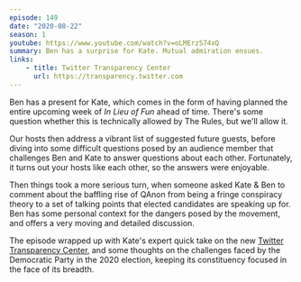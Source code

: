 ```yaml
---
episode: 149
date: "2020-08-22"
season: 1
youtube: https://www.youtube.com/watch?v=oLMErzS74xQ
summary: Ben has a surprise for Kate. Mutual admiration ensues.
links:
    - title: Twitter Transparency Center
      url: https://transparency.twitter.com
---
```

Ben has a present for Kate, which comes in the form of having planned the entire upcoming week of *In Lieu of Fun* ahead of time. There's some question whether this is technically allowed by The Rules, but we'll allow it.

Our hosts then address a vibrant list of suggested future guests, before diving into some difficult questions posed by an audience member that challenges Ben and Kate to answer questions about each other. Fortunately, it turns out your hosts like each other, so the answers were enjoyable.

Then things took a more serious turn, when someone asked Kate & Ben to comment about the baffling rise of QAnon from being a fringe conspiracy theory to a set of talking points that elected candidates are speaking up for. Ben has some personal context for the dangers posed by the movement, and offers a very moving and detailed discussion.

The episode wrapped up with Kate's expert quick take on the new [Twitter Transparency Center](https://transparency.twitter.com), and some thoughts on the challenges faced by the Democratic Party in the 2020 election, keeping its constituency focused in the face of its breadth.
